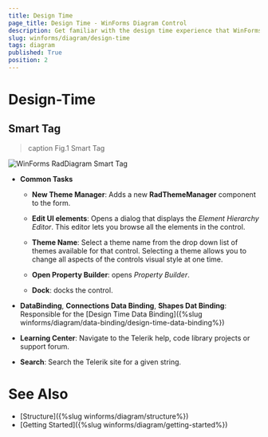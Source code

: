 ```yaml
---
title: Design Time
page_title: Design Time - WinForms Diagram Control
description: Get familiar with the design time experience that WinForms Diagram offers. 
slug: winforms/diagram/design-time
tags: diagram
published: True
position: 2 
---
```


# Design-Time

## Smart Tag

>caption Fig.1 Smart Tag

![WinForms RadDiagram Smart Tag](images/diagram-design-time001.png)

* __Common Tasks__

	* __New Theme Manager__: Adds a new __RadThemeManager__ component to the form.

	* __Edit UI elements__: Opens a dialog that displays the *Element Hierarchy Editor*. This editor lets you browse all the elements in the control.

	* __Theme Name__: Select a theme name from the drop down list of themes available for that control. Selecting a theme allows you to change all aspects of the controls visual style at one time.
	
	* __Open Property Builder__: opens *Property Builder*.
	
	* __Dock__: docks the control.

* __DataBinding__, __Connections Data Binding__, __Shapes Dat Binding__: Responsible for the  [Design Time Data Binding]({%slug winforms/diagram/data-binding/design-time-data-binding%})

* __Learning Center__: Navigate to the Telerik help, code library projects or support forum.

* __Search__: Search the Telerik site for a given string.


# See Also

* [Structure]({%slug winforms/diagram/structure%})
* [Getting Started]({%slug winforms/diagram/getting-started%})

